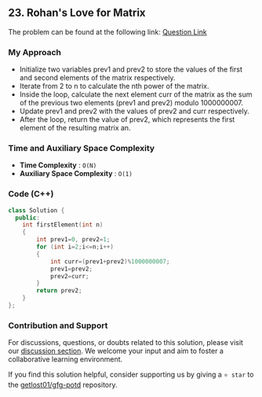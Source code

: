 ## 23. Rohan's Love for Matrix
The problem can be found at the following link: [Question Link](https://www.geeksforgeeks.org/problems/rohans-love-for-matrix4723/1)

### My Approach
- Initialize two variables prev1 and prev2 to store the values of the first and second elements of the matrix respectively.
- Iterate from 2 to n to calculate the nth power of the matrix.
- Inside the loop, calculate the next element curr of the matrix as the sum of the previous two elements (prev1 and prev2) modulo 1000000007.
- Update prev1 and prev2 with the values of prev2 and curr respectively.
- After the loop, return the value of prev2, which represents the first element of the resulting matrix an.

### Time and Auxiliary Space Complexity

- **Time Complexity** : `O(N)`
- **Auxiliary Space Complexity** : `O(1)`

### Code (C++)

```cpp
class Solution {
  public:
    int firstElement(int n)
    {
        int prev1=0, prev2=1;
        for (int i=2;i<=n;i++)
        {
            int curr=(prev1+prev2)%1000000007;
            prev1=prev2;
            prev2=curr;
        }
        return prev2;
    }
};
```

### Contribution and Support

For discussions, questions, or doubts related to this solution, please visit our [discussion section](https://github.com/getlost01/gfg-potd/discussions). We welcome your input and aim to foster a collaborative learning environment.

If you find this solution helpful, consider supporting us by giving a `⭐ star` to the [getlost01/gfg-potd](https://github.com/getlost01/gfg-potd) repository.
